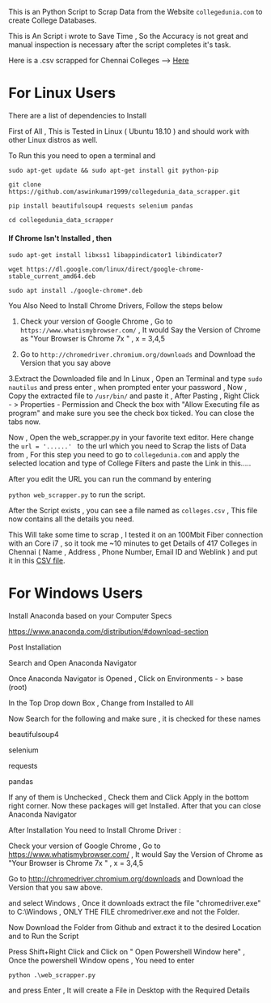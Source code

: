 This is an Python Script to Scrap Data from the Website `collegedunia.com` to create College Databases.

This is An Script i wrote to Save Time  , So the Accuracy is not great and manual inspection is necessary after the script completes it's task.

Here is a .csv scrapped for Chennai Colleges --> [Here](https://github.com/aswinkumar1999/collegedunia_data_scrapper/blob/master/colleges_chennai.csv)

# For Linux Users 

There are a list of dependencies to Install 

First of All , This is Tested in Linux ( Ubuntu 18.10 ) and should work with other Linux distros as well. 

To Run this you need to open a terminal and 

`sudo apt-get update && sudo apt-get install git python-pip`

`git clone https://github.com/aswinkumar1999/collegedunia_data_scrapper.git`


`pip install beautifulsoup4 requests selenium pandas`

`cd collegedunia_data_scrapper`


#### If Chrome Isn't Installed , then 

`sudo apt-get install libxss1 libappindicator1 libindicator7`

`wget https://dl.google.com/linux/direct/google-chrome-stable_current_amd64.deb`

`sudo apt install ./google-chrome*.deb`

You Also Need to Install Chrome Drivers, Follow the steps below 

1. Check your version of Google Chrome , Go to `https://www.whatismybrowser.com/` , It would Say the Version of Chrome as "Your Browser is Chrome 7x " , x = 3,4,5 

2. Go to `http://chromedriver.chromium.org/downloads` and Download the Version that you say above

3.Extract the Downloaded file and In Linux , Open an Terminal and type `sudo nautilus` and press enter , when prompted enter your password , Now , Copy the extracted file to `/usr/bin/` and paste it , After Pasting , Right Click - > Properties - Permission  and Check the box with "Allow Executing file as program" and make sure you see the check box ticked. You can close the tabs now.

Now , Open the web_scrapper.py in your favorite text editor.
Here change the `url = '......' `  to the url which you need to Scrap the lists of Data from , For this step you need to go to `collegedunia.com` and apply the selected location and type of College Filters and paste the Link in this..... 

After you edit the URL you can run the command by entering 

`python web_scrapper.py` to run the script.

After the Script exists , you can see a file named as `colleges.csv` , This file now contains all the details you need.

This Will take some time to scrap , I tested it on an 100Mbit Fiber connection with an Core i7 , so it took me ~10 minutes to get Details of 417 Colleges in Chennai ( Name , Address , Phone Number, Email ID and Weblink ) and put it in this [CSV file](https://github.com/aswinkumar1999/collegedunia_data_scrapper/blob/master/colleges_chennai.csv).

# For Windows Users

Install Anaconda based on your Computer Specs 

https://www.anaconda.com/distribution/#download-section 

Post Installation  

Search and Open Anaconda Navigator 

Once Anaconda Navigator is Opened , Click on Environments - > base (root) 

In the Top Drop down Box , Change from Installed to All 

Now Search for the following and make sure , it is checked for these names



beautifulsoup4

selenium

requests

pandas 

If any of them is Unchecked , Check them and Click Apply in the bottom right corner. Now these packages will get Installed.
After that you can close Anaconda Navigator 

After Installation You need to Install Chrome Driver :

Check your version of Google Chrome , Go to https://www.whatismybrowser.com/ , It would Say the Version of Chrome as "Your Browser is Chrome 7x " , x = 3,4,5

Go to http://chromedriver.chromium.org/downloads and Download the Version that you saw above.

and select Windows , Once it downloads extract the file "chromedriver.exe" to C:\Windows , ONLY THE FILE chromedriver.exe and not the Folder.

Now Download the Folder from Github and extract it to the desired Location and to Run the Script 

Press Shift+Right Click and Click on " Open Powershell Window here"  , Once the powershell Window opens , You need to enter 


`python .\web_scrapper.py`


and press Enter , It will create a File in Desktop with the Required Details 
